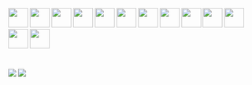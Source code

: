 <div style="display: inline_block; ">
<img height="40" width="40" src="https://cdn.simpleicons.org/javascript/D4D4D4" />
<img height="40" width="40" src="https://cdn.simpleicons.org/typescript/D4D4D4" />
<img height="40" width="40" src="https://cdn.simpleicons.org/python/D4D4D4" />
<img height="40" width="40" src="https://cdn.simpleicons.org/react/D4D4D4" />
<img height="40" width="40" src="https://cdn.simpleicons.org/html5/D4D4D4" />
<img height="40" width="40" src="https://cdn.simpleicons.org/css3/D4D4D4" />
<img height="40" width="40" src="https://cdn.simpleicons.org/postgresql/D4D4D4" />
<img height="40" width="40" src="https://cdn.simpleicons.org/mysql/D4D4D4" />
<img height="40" width="40" src="https://cdn.simpleicons.org/mongodb/D4D4D4" />
<img height="40" width="40" src="https://cdn.simpleicons.org/php/D4D4D4" />
<img height="40" width="40" src="https://cdn.simpleicons.org/linux/D4D4D4" />
<img height="40" width="40" src="https://cdn.simpleicons.org/kalilinux/D4D4D4" />
<img height="40" width="40" src="https://cdn.simpleicons.org/cisco/D4D4D4" />
</div>

  #


<div> 
  <!-- <a href="https://instagram.com/rafaballerini" target="_blank"><img src="https://img.shields.io/badge/-Instagram-%23E4405F?style=for-the-badge&logo=instagram&logoColor=white" target="_blank"></a> -->
  <a href = "mailto:pedrosantos.joon@gmail.com"><img src="https://img.shields.io/badge/-Gmail-%23333?style=for-the-badge&logo=gmail&logoColor=white" target="_blank"></a>
  <a href="https://www.linkedin.com/in/pedrosantosjoon" target="_blank"><img src="https://img.shields.io/badge/-LinkedIn-%230077B5?style=for-the-badge&logo=linkedin&logoColor=white" target="_blank"></a> 
  
</div>
